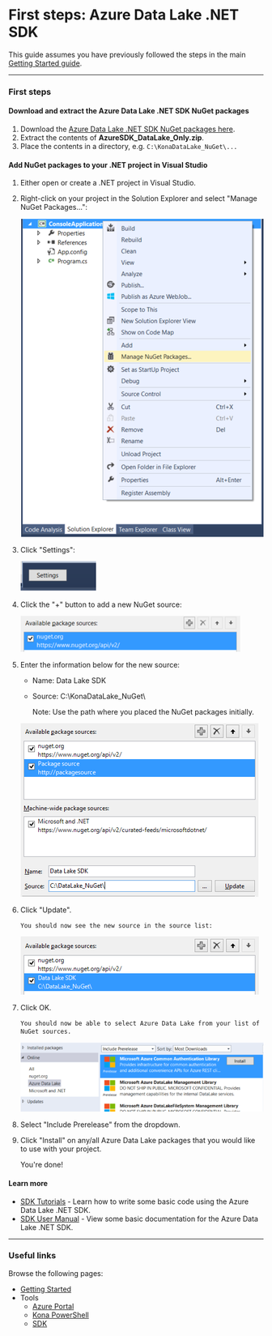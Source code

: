 # First steps: Azure Data Lake .NET SDK

This guide assumes you have previously followed the steps in the main [Getting Started guide](../GettingStarted.md).

------------

### First steps

#### Download and extract the Azure Data Lake .NET SDK NuGet packages
1. Download the [Azure Data Lake .NET SDK NuGet packages here](https://github.com/MicrosoftBigData/AzureDataLake/releases/download/PowerShellSDK/AzureSDK_DataLake_Only.zip).
1. Extract the contents of **AzureSDK_DataLake_Only.zip**.
1. Place the contents in a directory, e.g. ``C:\KonaDataLake_NuGet\...``

#### Add NuGet packages to your .NET project in Visual Studio
1. Either open or create a .NET project in Visual Studio.

1. Right-click on your project in the Solution Explorer and select "Manage NuGet Packages...":

    ![](img/firststeps_managenugetpackages.png)

1. Click "Settings":

    ![](img/firststeps_settings.png)

1. Click the "+" button to add a new NuGet source:

    ![](img/firststeps_settings_plus.png)

1. Enter the information below for the new source:

    * Name: Data Lake SDK
    * Source: C:\KonaDataLake_NuGet\

        Note: Use the path where you placed the NuGet packages initially.

    ![](img/firststeps_settings_enterinfo.png)

1. Click "Update".
 
       You should now see the new source in the source list:
    
    ![](img/firststeps_settings_updated.png)

1. Click OK.
    
       You should now be able to select Azure Data Lake from your list of NuGet sources.
    
    ![](img/firststeps_manage_list.png)

1. Select "Include Prerelease" from the dropdown.

1. Click "Install" on any/all Azure Data Lake packages that you would like to use with your project.

    You're done!

#### Learn more
* [SDK Tutorials](Tutorials.md) - Learn how to write some basic code using the Azure Data Lake .NET SDK.
* [SDK User Manual](UserManual.md) - View some basic documentation for the Azure Data Lake .NET SDK.

------------

### Useful links

Browse the following pages:

* [Getting Started](../GettingStarted.md)
* Tools
    * [Azure Portal](../AzurePortal/FirstSteps.md)
    * [Kona PowerShell](../PowerShell/FirstSteps.md)
    * [SDK](../SDK/FirstSteps.md)